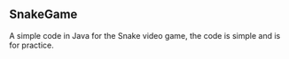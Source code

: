 ## SnakeGame

A simple code in Java for the Snake video game, the code is simple and is for practice.
